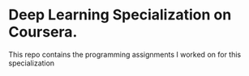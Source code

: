 # Deep Learning Specialization on Coursera.

This repo contains the programming assignments I worked on for this specialization
